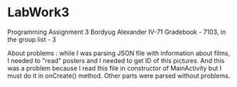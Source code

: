 # LabWork3
 Programming Assignment 3
 Bordyug Alexander IV-71
 Gradebook - 7103, in the group list - 3
 
 About problems : while I was parsing JSON file with information about films, I needed to "read" posters and I needed to get ID of this pictures.
 And this was a problem because I read this file in constructor of MainActivity but I must do it in onCreate() method.
 Other parts were parsed without problems.

 
